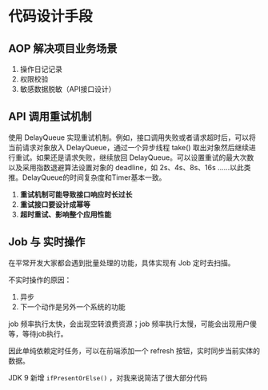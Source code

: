 # 代码设计手段

## AOP 解决项目业务场景

1. 操作日记记录
2. 权限校验
3. 敏感数据脱敏（API接口设计）

## API 调用重试机制

使用 DelayQueue  实现重试机制。例如，接口调用失败或者请求超时后，可以将当前请求对象放入 DelayQueue，通过一个异步线程 take() 取出对象然后继续进行重试。如果还是请求失败，继续放回 DelayQueue。可以设置重试的最大次数以及采用指数退避算法设置对象的 deadline，如 2s、4s、8s、16s ……以此类推。DelayQueue的时间复杂度和Timer基本一致。

1. **重试机制可能导致接口响应时长过长**
2. **重试接口要设计成幂等**
3. **超时重试、影响整个应用性能**

## Job 与 实时操作

在平常开发大家都会遇到批量处理的功能，具体实现有 Job 定时去扫描。

不实时操作的原因：

1. 异步
2. 下一个动作是另外一个系统的功能

job 频率执行太快，会出现空转浪费资源；job 频率执行太慢，可能会出现用户傻等，等待job执行。

因此单纯依赖定时任务，可以在前端添加一个 refresh 按钮，实时同步当前实体的数据。



JDK 9 新增 `ifPresentOrElse()` ，对我来说简洁了很大部分代码

